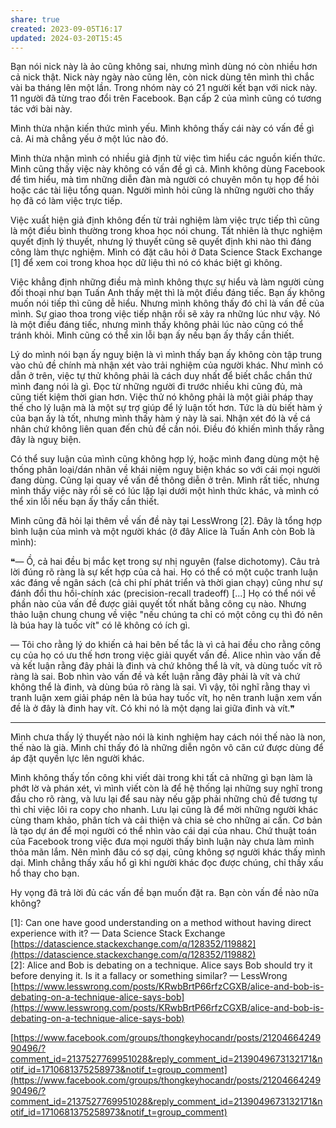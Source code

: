 ```yaml
---
share: true
created: 2023-09-05T16:17
updated: 2024-03-20T15:45
---
```

Bạn nói nick này là ảo cũng không sai, nhưng mình dùng nó còn nhiều hơn cả nick thật. Nick này ngày nào cũng lên, còn nick dùng tên mình thì chắc vài ba tháng lên một lần. Trong nhóm này có 21 người kết bạn với nick này. 11 người đã từng trao đổi trên Facebook. Bạn cấp 2 của mình cũng có tương tác với bài này.  
  
Mình thừa nhận kiến thức mình yếu. Mình không thấy cái này có vấn đề gì cả. Ai mà chẳng yếu ở một lúc nào đó.  
  
Mình thừa nhận mình có nhiều giả định từ việc tìm hiểu các nguồn kiến thức. Mình cũng thấy việc này không có vấn đề gì cả. Mình không dùng Facebook để tìm hiểu, mà tìm những diễn đàn mà người có chuyên môn tụ họp để hỏi hoặc các tài liệu tổng quan. Người mình hỏi cũng là những người cho thấy họ đã có làm việc trực tiếp.  
  
Việc xuất hiện giả định không đến từ trải nghiệm làm việc trực tiếp thì cũng là một điều bình thường trong khoa học nói chung. Tất nhiên là thực nghiệm quyết định lý thuyết, nhưng lý thuyết cũng sẽ quyết định khi nào thì đáng công làm thực nghiệm. Mình có đặt câu hỏi ở Data Science Stack Exchange [1] để xem coi trong khoa học dữ liệu thì nó có khác biệt gì không.  
  
Việc khẳng định những điều mà mình không thực sự hiểu và làm người cùng đối thoại như bạn Tuấn Anh thấy mệt thì là một điều đáng tiếc. Bạn ấy không muốn nói tiếp thì cũng dễ hiểu. Nhưng mình không thấy đó chỉ là vấn đề của mình. Sự giao thoa trong việc tiếp nhận rồi sẽ xảy ra những lúc như vậy. Nó là một điều đáng tiếc, nhưng mình thấy không phải lúc nào cũng có thể tránh khỏi. Mình cũng có thể xin lỗi bạn ấy nếu bạn ấy thấy cần thiết.  
  
Lý do mình nói bạn ấy nguỵ biện là vì mình thấy bạn ấy không còn tập trung vào chủ đề chính mà nhận xét vào trải nghiệm của người khác. Như mình có dẫn ở trên, việc tự thử không phải là cách duy nhất để biết chắc chắn thứ mình đang nói là gì. Đọc từ những người đi trước nhiều khi cũng đủ, mà cũng tiết kiệm thời gian hơn. Việc thử nó không phải là một giải pháp thay thế cho lý luận mà là một sự trợ giúp để lý luận tốt hơn. Tức là dù biết hàm ý của bạn ấy là tốt, nhưng mình thấy hàm ý này là sai. Nhận xét đó là về cá nhân chứ không liên quan đến chủ đề cần nói. Điều đó khiến mình thấy rằng đây là nguỵ biện.  
  
Có thể suy luận của mình cũng không hợp lý, hoặc mình đang dùng một hệ thống phân loại/dán nhãn về khái niệm nguỵ biện khác so với cái mọi người đang dùng. Cũng lại quay về vấn đề thông diễn ở trên. Mình rất tiếc, nhưng mình thấy việc này rồi sẽ có lúc lặp lại dưới một hình thức khác, và mình có thể xin lỗi nếu bạn ấy thấy cần thiết.  
  
Mình cũng đã hỏi lại thêm về vấn đề này tại LessWrong [2]. Đây là tổng hợp bình luận của mình và một người khác (ở đây Alice là Tuấn Anh còn Bob là mình):  
  
❝— Ồ, cả hai đều bị mắc kẹt trong sự nhị nguyên (false dichotomy). Câu trả lời đúng rõ ràng là sự kết hợp của cả hai. Họ có thể có một cuộc tranh luận xác đáng về ngân sách (cả chi phí phát triển và thời gian chạy) cũng như sự đánh đổi thu hồi-chính xác (precision-recall tradeoff) [...] Họ có thể nói về phần nào của vấn đề được giải quyết tốt nhất bằng công cụ nào. Nhưng thảo luận chung chung về việc "nếu chúng ta chỉ có một công cụ thì đó nên là búa hay là tuốc vít" có lẽ không có ích gì.  
  
— Tôi cho rằng lý do khiến cả hai bên bế tắc là vì cả hai đều cho rằng công cụ của họ có ưu thế hơn trong việc giải quyết vấn đề. Alice nhìn vào vấn đề và kết luận rằng đây phải là đinh và chứ không thể là vít, và dùng tuốc vít rõ ràng là sai. Bob nhìn vào vấn đề và kết luận rằng đây phải là vít và chứ không thể là đinh, và dùng búa rõ ràng là sai. Vì vậy, tôi nghĩ rằng thay vì tranh luận xem giải pháp nên là búa hay tuốc vít, họ nên tranh luận xem vấn đề là ở đây là đinh hay vít. Có khi nó là một dạng lai giữa đinh và vít.❞  
  
---  
  
Mình chưa thấy lý thuyết nào nói là kinh nghiệm hay cách nói thế nào là non, thế nào là già. Mình chỉ thấy đó là những diễn ngôn vô căn cứ được dùng để áp đặt quyền lực lên người khác.  
  
Mình không thấy tốn công khi viết dài trong khi tất cả những gì bạn làm là phớt lờ và phán xét, vì mình viết còn là để hệ thống lại những suy nghĩ trong đầu cho rõ ràng, và lưu lại để sau này nếu gặp phải những chủ đề tương tự thì chỉ việc lôi ra copy cho nhanh. Lưu lại cũng là để mời những người khác cùng tham khảo, phân tích và cải thiện và chia sẻ cho những ai cần. Cơ bản là tạo dự án để mọi người có thể nhìn vào cái dại của nhau. Chứ thuật toán của Facebook trong việc đưa mọi người thấy bình luận này chưa làm mình thỏa mãn lắm. Nên mình đâu có sợ dại, cũng không sợ người khác thấy mình dại. Mình chẳng thấy xấu hổ gì khi người khác đọc được chúng, chỉ thấy xấu hổ thay cho bạn.  
  
Hy vọng đã trả lời đủ các vấn đề bạn muốn đặt ra. Bạn còn vấn đề nào nữa không?  
  
[1]: Can one have good understanding on a method without having direct experience with it? — Data Science Stack Exchange  
[https://datascience.stackexchange.com/q/128352/119882](https://datascience.stackexchange.com/q/128352/119882)  
[2]: Alice and Bob is debating on a technique. Alice says Bob should try it before denying it. Is it a fallacy or something similar? — LessWrong  
[https://www.lesswrong.com/posts/KRwbBrtP66rfzCGXB/alice-and-bob-is-debating-on-a-technique-alice-says-bob](https://www.lesswrong.com/posts/KRwbBrtP66rfzCGXB/alice-and-bob-is-debating-on-a-technique-alice-says-bob)  
  
  
[https://www.facebook.com/groups/thongkeyhocandr/posts/2120466424990496/?comment_id=2137527769951028&reply_comment_id=2139049673132171&notif_id=1710681375258973&notif_t=group_comment](https://www.facebook.com/groups/thongkeyhocandr/posts/2120466424990496/?comment_id=2137527769951028&reply_comment_id=2139049673132171&notif_id=1710681375258973&notif_t=group_comment)